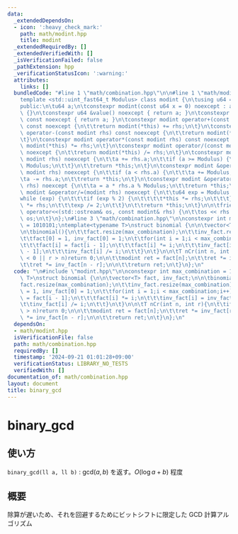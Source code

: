 ```yaml
---
data:
  _extendedDependsOn:
  - icon: ':heavy_check_mark:'
    path: math/modint.hpp
    title: modint
  _extendedRequiredBy: []
  _extendedVerifiedWith: []
  _isVerificationFailed: false
  _pathExtension: hpp
  _verificationStatusIcon: ':warning:'
  attributes:
    links: []
  bundledCode: "#line 1 \"math/combination.hpp\"\n\n#line 1 \"math/modint.hpp\"\n\n\
    template <std::uint_fast64_t Modulus> class modint {\n\tusing u64 = std::uint_fast64_t;\n\
    public:\n\tu64 a;\n\tconstexpr modint(const u64 x = 0) noexcept : a(x % Modulus)\
    \ {}\n\tconstexpr u64 &value() noexcept { return a; }\n\tconstexpr const u64 &value()\
    \ const noexcept { return a; }\n\tconstexpr modint operator+(const modint rhs)\
    \ const noexcept {\n\t\treturn modint(*this) += rhs;\n\t}\n\tconstexpr modint\
    \ operator-(const modint rhs) const noexcept {\n\t\treturn modint(*this) -= rhs;\n\
    \t}\n\tconstexpr modint operator*(const modint rhs) const noexcept {\n\t\treturn\
    \ modint(*this) *= rhs;\n\t}\n\tconstexpr modint operator/(const modint rhs) const\
    \ noexcept {\n\t\treturn modint(*this) /= rhs;\n\t}\n\tconstexpr modint &operator+=(const\
    \ modint rhs) noexcept {\n\t\ta += rhs.a;\n\t\tif (a >= Modulus) {\n\t\t\ta -=\
    \ Modulus;\n\t\t}\n\t\treturn *this;\n\t}\n\tconstexpr modint &operator-=(const\
    \ modint rhs) noexcept {\n\t\tif (a < rhs.a) {\n\t\t\ta += Modulus;\n\t\t}\n\t\
    \ta -= rhs.a;\n\t\treturn *this;\n\t}\n\tconstexpr modint &operator*=(const modint\
    \ rhs) noexcept {\n\t\ta = a * rhs.a % Modulus;\n\t\treturn *this;\n\t}\n\tconstexpr\
    \ modint &operator/=(modint rhs) noexcept {\n\t\tu64 exp = Modulus - 2;\n\t\t\
    while (exp) {\n\t\t\tif (exp % 2) {\n\t\t\t\t*this *= rhs;\n\t\t\t}\n\t\t\trhs\
    \ *= rhs;\n\t\t\texp /= 2;\n\t\t}\n\t\treturn *this;\n\t}\n\n\tfriend std::ostream&\
    \ operator<<(std::ostream& os, const modint& rhs) {\n\t\tos << rhs.a;\n\t\treturn\
    \ os;\n\t}\n};\n#line 3 \"math/combination.hpp\"\n\nconstexpr int max_combination\
    \ = 1010101;\ntemplate<typename T>\nstruct binomial {\n\n\tvector<T> fact, inv_fact;\n\
    \n\tbinomial(){\n\t\tfact.resize(max_combination);\n\t\tinv_fact.resize(max_combination);\n\
    \t\tfact[0] = 1, inv_fact[0] = 1;\n\t\tfor(int i = 1;i < max_combination;i++){\n\
    \t\t\tfact[i] = fact[i - 1];\n\t\t\tfact[i] *= i;\n\t\t\tinv_fact[i] = inv_fact[i\
    \ - 1];\n\t\t\tinv_fact[i] /= i;\n\t\t}\n\t}\n\n\tT nCr(int n, int r){\n\t\tif(r\
    \ < 0 || r > n)return 0;\n\n\t\tmodint ret = fact[n];\n\t\tret *= inv_fact[r];\n\
    \t\tret *= inv_fact[n - r];\n\n\t\treturn ret;\n\t}\n};\n"
  code: "\n#include \"modint.hpp\"\n\nconstexpr int max_combination = 1010101;\ntemplate<typename\
    \ T>\nstruct binomial {\n\n\tvector<T> fact, inv_fact;\n\n\tbinomial(){\n\t\t\
    fact.resize(max_combination);\n\t\tinv_fact.resize(max_combination);\n\t\tfact[0]\
    \ = 1, inv_fact[0] = 1;\n\t\tfor(int i = 1;i < max_combination;i++){\n\t\t\tfact[i]\
    \ = fact[i - 1];\n\t\t\tfact[i] *= i;\n\t\t\tinv_fact[i] = inv_fact[i - 1];\n\t\
    \t\tinv_fact[i] /= i;\n\t\t}\n\t}\n\n\tT nCr(int n, int r){\n\t\tif(r < 0 || r\
    \ > n)return 0;\n\n\t\tmodint ret = fact[n];\n\t\tret *= inv_fact[r];\n\t\tret\
    \ *= inv_fact[n - r];\n\n\t\treturn ret;\n\t}\n};\n"
  dependsOn:
  - math/modint.hpp
  isVerificationFile: false
  path: math/combination.hpp
  requiredBy: []
  timestamp: '2024-09-21 01:01:28+09:00'
  verificationStatus: LIBRARY_NO_TESTS
  verifiedWith: []
documentation_of: math/combination.hpp
layout: document
title: binary_gcd
---
```


# binary_gcd

## 使い方

``binary_gcd(ll a, ll b)`` : $\text{gcd}(a, b)$ を返す。$O(\log{a+b})$ 程度

## 概要

除算が遅いため、それを回避するためにビットシフトに限定した GCD 計算アルゴリズム
